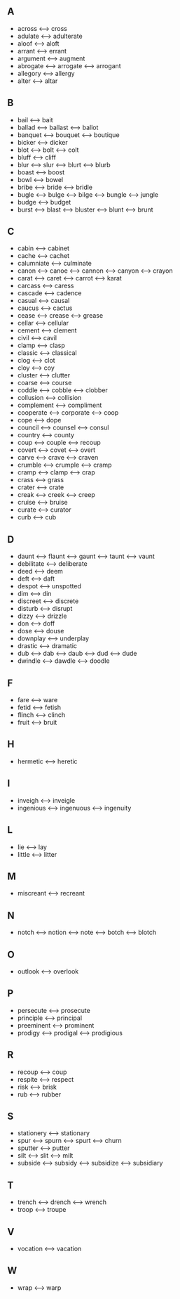 ## A
- across <--> cross
- adulate <--> adulterate
- aloof <--> aloft
- arrant <--> errant
- argument <--> augment
- abrogate <--> arrogate <--> arrogant
- allegory <--> allergy
- alter <--> altar

## B
- bail <--> bait
- ballad <--> ballast <--> ballot
- banquet <--> bouquet <--> boutique
- bicker <--> dicker
- blot <--> bolt <--> colt
- bluff <--> cliff
- blur <--> slur <--> blurt <--> blurb
- boast <--> boost
- bowl <--> bowel
- bribe <--> bride <--> bridle
- bugle <--> bulge <--> bilge <--> bungle <--> jungle
- budge <--> budget
- burst <--> blast <--> bluster <--> blunt <--> brunt

## C
- cabin <--> cabinet
- cache <--> cachet
- calumniate <--> culminate
- canon <--> canoe <--> cannon <--> canyon <--> crayon
- carat <--> caret <--> carrot <--> karat
- carcass <--> caress
- cascade <--> cadence
- casual <--> causal
- caucus <--> cactus
- cease <--> crease <--> grease
- cellar <--> cellular
- cement <--> clement
- civil <--> cavil
- clamp <--> clasp
- classic <--> classical
- clog <--> clot
- cloy <--> coy
- cluster <--> clutter
- coarse <--> course
- coddle <--> cobble <--> clobber
- collusion <--> collision
- complement <--> compliment
- cooperate <--> corporate <--> coop
- cope <--> dope
- council <--> counsel <--> consul
- country <--> county
- coup <--> couple <--> recoup
- covert <--> covet <--> overt
- carve <--> crave <--> craven
- crumble <--> crumple <--> cramp
- cramp <--> clamp <--> crap
- crass <--> grass
- crater <--> crate
- creak <--> creek <--> creep
- cruise <--> bruise
- curate <--> curator
- curb <--> cub

## D
- daunt <--> flaunt <--> gaunt <--> taunt <--> vaunt
- debilitate <--> deliberate
- deed <--> deem
- deft <--> daft
- despot <--> unspotted
- dim <--> din
- discreet <--> discrete
- disturb <--> disrupt
- dizzy <--> drizzle
- don <--> doff
- dose <--> douse
- downplay <--> underplay
- drastic <--> dramatic
- dub <--> dab <--> daub <--> dud <--> dude
- dwindle <--> dawdle <--> doodle

## F
- fare <--> ware
- fetid <--> fetish
- flinch <--> clinch
- fruit <--> bruit

## H
- hermetic <--> heretic

## I
+ inveigh <--> inveigle
+ ingenious <--> ingenuous <--> ingenuity

## L
- lie <--> lay
- little <--> litter

## M
- miscreant <--> recreant

## N
- notch <--> notion <--> note <--> botch <--> blotch

## O
- outlook <--> overlook

## P
- persecute <--> prosecute
- principle <--> principal
- preeminent <--> prominent 
- prodigy <--> prodigal <--> prodigious

## R
- recoup <--> coup
- respite <--> respect
- risk <--> brisk
- rub <--> rubber

## S
- stationery <--> stationary
- spur <--> spurn <--> spurt <--> churn
- sputter <--> putter
- silt <--> slit <--> milt
- subside <--> subsidy <--> subsidize <--> subsidiary

## T
- trench <--> drench <--> wrench
- troop <--> troupe

## V
- vocation <--> vacation

## W
- wrap <--> warp